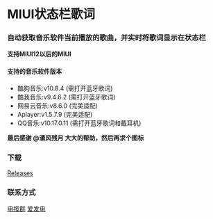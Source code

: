# MIUI状态栏歌词

### 自动获取音乐软件当前播放的歌曲，并实时将歌词显示在状态栏

__支持MIUI12以后的MIUI__

#### 支持的音乐软件版本

- 酷狗音乐:v10.8.4 (需打开蓝牙歌词)
- 酷我音乐:v9.4.6.2 (需打开蓝牙歌词)
- 网易云音乐:v8.6.0 (完美适配)
- Aplayer:v1.5.7.9 (完美适配)
- QQ音乐:v10.17.0.11 (需打开蓝牙歌词和戴耳机)

__最后感谢 @潇风残月 大大的帮助，然后再求个图标__

### 下载

[Releases](https://github.com/577fkj/MIUIStatusBarLyric_new/releases)

### 联系方式

[电报群](https://t.me/MIUIStatusBatLyric)
[爱发电](https://afdian.net/@xiao_wine)
